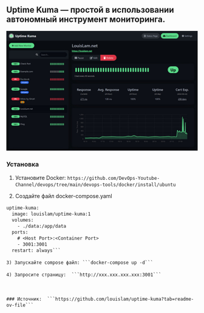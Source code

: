 ## Uptime Kuma — простой в использовании автономный инструмент мониторинга.

![Example](kuma-uptime.png)


### Установка
1) Установите Docker: ```https://github.com/DevOps-Youtube-Channel/devops/tree/main/devops-tools/docker/install/ubuntu```
   
2) Создайте файл docker-compose.yaml

  ```services:
  uptime-kuma:
    image: louislam/uptime-kuma:1
    volumes:
      - ./data:/app/data
    ports:
      # <Host Port>:<Container Port>
      - 3001:3001
    restart: always```

3) Запускайте compose файл: ```docker-compose up -d```

4) Запросите страницу:  ```http://xxx.xxx.xxx.xxx:3001```



### Источник:  ```https://github.com/louislam/uptime-kuma?tab=readme-ov-file```
